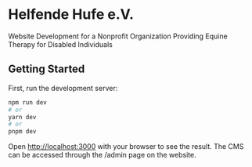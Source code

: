 # Helfende Hufe e.V.
Website Development for a Nonprofit Organization Providing Equine Therapy for Disabled Individuals

## Getting Started

First, run the development server:

```bash
npm run dev
# or
yarn dev
# or
pnpm dev
```

Open [http://localhost:3000](http://localhost:3000) with your browser to see the result.
The CMS can be accessed through the /admin page on the website. 
